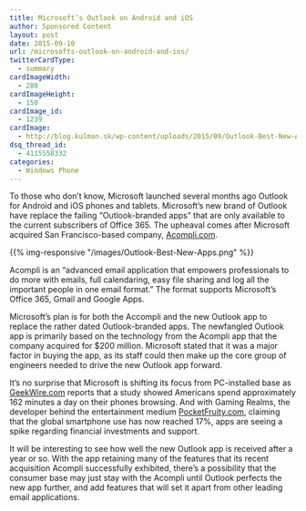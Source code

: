 ```yaml
---
title: Microsoft’s Outlook on Android and iOS
author: Sponsored Content
layout: post
date: 2015-09-10
url: /microsofts-outlook-on-android-and-ios/
twitterCardType:
  - summary
cardImageWidth:
  - 280
cardImageHeight:
  - 150
cardImage_id:
  - 1239
cardImage:
  - http://blog.kulman.sk/wp-content/uploads/2015/09/Outlook-Best-New-Apps.png
dsq_thread_id:
  - 4115558332
categories:
  - Windows Phone
---
```

To those who don’t know, Microsoft launched several months ago Outlook for Android and iOS phones and tablets. Microsoft’s new brand of Outlook have replace the failing “Outlook-branded apps” that are only available to the current subscribers of Office 365. The upheaval comes after Microsoft acquired San Francisco-based company, [Acompli.com][1]. 

{{% img-responsive "/images/Outlook-Best-New-Apps.png" %}}

Acompli is an “advanced email application that empowers professionals to do more with emails, full calendaring, easy file sharing and log all the important people in one email format.” The format supports Microsoft’s Office 365, Gmail and Google Apps.

Microsoft’s plan is for both the Accompli and the new Outlook app to replace the rather dated Outlook-branded apps. The newfangled Outlook app is primarily based on the technology from the Acompli app that the company acquired for $200 million. Microsoft stated that it was a major factor in buying the app, as its staff could then make up the core group of engineers needed to drive the new Outlook app forward. 

It’s no surprise that Microsoft is shifting its focus from PC-installed base as [GeekWire.com][3] reports that a study showed Americans spend approximately 162 minutes a day on their phones browsing. And with Gaming Realms, the developer behind the entertainment medium [PocketFruity.com][4], claiming that the global smartphone use has now reached 17%, apps are seeing a spike regarding financial investments and support.

It will be interesting to see how well the new Outlook app is received after a year or so. With the app retaining many of the features that its recent acquisition Acompli successfully exhibited, there’s a possibility that the consumer base may just stay with the Acompli until Outlook perfects the new app further, and add features that will set it apart from other leading email applications.

 [1]: https://www.acompli.com/
 [2]: http://blog.kulman.sk/wp-content/uploads/2015/09/Outlook-Best-New-Apps.png
 [3]: http://www.geekwire.com/2014/flurry-report-mobile-phones-162-minutes/
 [4]: https://www.pocketfruity.com/casino